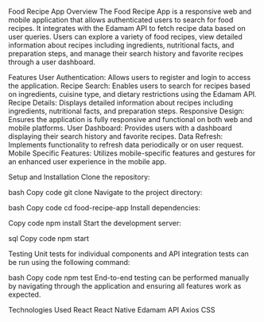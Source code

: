 Food Recipe App
Overview
The Food Recipe App is a responsive web and mobile application that allows authenticated users to search for food recipes. It integrates with the Edamam API to fetch recipe data based on user queries. Users can explore a variety of food recipes, view detailed information about recipes including ingredients, nutritional facts, and preparation steps, and manage their search history and favorite recipes through a user dashboard.

Features
User Authentication: Allows users to register and login to access the application.
Recipe Search: Enables users to search for recipes based on ingredients, cuisine type, and dietary restrictions using the Edamam API.
Recipe Details: Displays detailed information about recipes including ingredients, nutritional facts, and preparation steps.
Responsive Design: Ensures the application is fully responsive and functional on both web and mobile platforms.
User Dashboard: Provides users with a dashboard displaying their search history and favorite recipes.
Data Refresh: Implements functionality to refresh data periodically or on user request.
Mobile Specific Features: Utilizes mobile-specific features and gestures for an enhanced user experience in the mobile app.


Setup and Installation
Clone the repository:

bash
Copy code
git clone <repository-url>
Navigate to the project directory:

bash
Copy code
cd food-recipe-app
Install dependencies:

Copy code
npm install
Start the development server:

sql
Copy code
npm start



Testing
Unit tests for individual components and API integration tests can be run using the following command:

bash
Copy code
npm test
End-to-end testing can be performed manually by navigating through the application and ensuring all features work as expected.

Technologies Used
React
React Native
Edamam API
Axios
CSS
